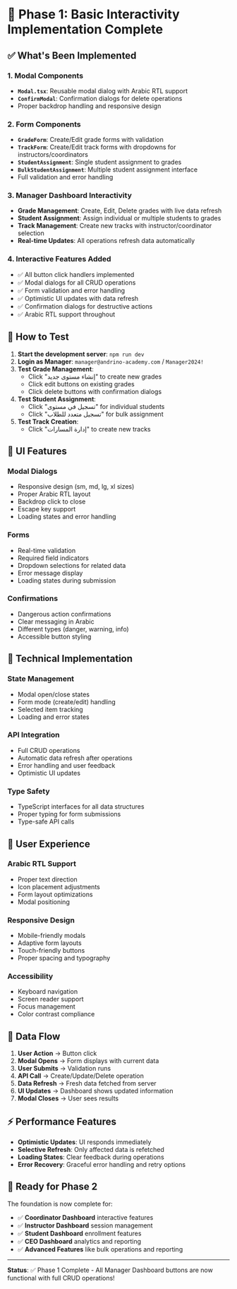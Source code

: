 # 🎯 Phase 1: Basic Interactivity Implementation Complete

## ✅ What's Been Implemented

### 1. Modal Components

- **`Modal.tsx`**: Reusable modal dialog with Arabic RTL support
- **`ConfirmModal`**: Confirmation dialogs for delete operations
- Proper backdrop handling and responsive design

### 2. Form Components

- **`GradeForm`**: Create/Edit grade forms with validation
- **`TrackForm`**: Create/Edit track forms with dropdowns for instructors/coordinators
- **`StudentAssignment`**: Single student assignment to grades
- **`BulkStudentAssignment`**: Multiple student assignment interface
- Full validation and error handling

### 3. Manager Dashboard Interactivity

- **Grade Management**: Create, Edit, Delete grades with live data refresh
- **Student Assignment**: Assign individual or multiple students to grades
- **Track Management**: Create new tracks with instructor/coordinator selection
- **Real-time Updates**: All operations refresh data automatically

### 4. Interactive Features Added

- ✅ All button click handlers implemented
- ✅ Modal dialogs for all CRUD operations
- ✅ Form validation and error handling
- ✅ Optimistic UI updates with data refresh
- ✅ Confirmation dialogs for destructive actions
- ✅ Arabic RTL support throughout

## 🚀 How to Test

1. **Start the development server**: `npm run dev`
2. **Login as Manager**: `manager@andrino-academy.com` / `Manager2024!`
3. **Test Grade Management**:
   - Click "إنشاء مستوى جديد" to create new grades
   - Click edit buttons on existing grades
   - Click delete buttons with confirmation dialogs
4. **Test Student Assignment**:
   - Click "تسجيل في مستوى" for individual students
   - Click "تسجيل متعدد للطلاب" for bulk assignment
5. **Test Track Creation**:
   - Click "إدارة المسارات" to create new tracks

## 🎨 UI Features

### Modal Dialogs

- Responsive design (sm, md, lg, xl sizes)
- Proper Arabic RTL layout
- Backdrop click to close
- Escape key support
- Loading states and error handling

### Forms

- Real-time validation
- Required field indicators
- Dropdown selections for related data
- Error message display
- Loading states during submission

### Confirmations

- Dangerous action confirmations
- Clear messaging in Arabic
- Different types (danger, warning, info)
- Accessible button styling

## 🔧 Technical Implementation

### State Management

- Modal open/close states
- Form mode (create/edit) handling
- Selected item tracking
- Loading and error states

### API Integration

- Full CRUD operations
- Automatic data refresh after operations
- Error handling and user feedback
- Optimistic UI updates

### Type Safety

- TypeScript interfaces for all data structures
- Proper typing for form submissions
- Type-safe API calls

## 📱 User Experience

### Arabic RTL Support

- Proper text direction
- Icon placement adjustments
- Form layout optimizations
- Modal positioning

### Responsive Design

- Mobile-friendly modals
- Adaptive form layouts
- Touch-friendly buttons
- Proper spacing and typography

### Accessibility

- Keyboard navigation
- Screen reader support
- Focus management
- Color contrast compliance

## 🔄 Data Flow

1. **User Action** → Button click
2. **Modal Opens** → Form displays with current data
3. **User Submits** → Validation runs
4. **API Call** → Create/Update/Delete operation
5. **Data Refresh** → Fresh data fetched from server
6. **UI Updates** → Dashboard shows updated information
7. **Modal Closes** → User sees results

## ⚡ Performance Features

- **Optimistic Updates**: UI responds immediately
- **Selective Refresh**: Only affected data is refetched
- **Loading States**: Clear feedback during operations
- **Error Recovery**: Graceful error handling and retry options

## 🎉 Ready for Phase 2

The foundation is now complete for:

- ✅ **Coordinator Dashboard** interactive features
- ✅ **Instructor Dashboard** session management
- ✅ **Student Dashboard** enrollment features
- ✅ **CEO Dashboard** analytics and reporting
- ✅ **Advanced Features** like bulk operations and reporting

---

**Status**: ✅ Phase 1 Complete - All Manager Dashboard buttons are now functional with full CRUD operations!
